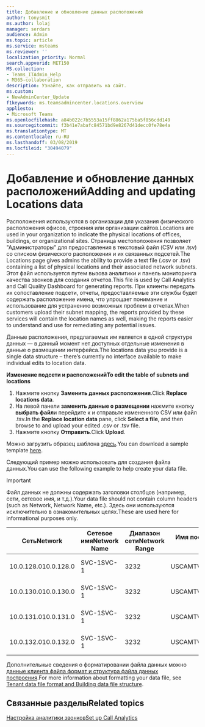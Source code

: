 ```yaml
---
title: Добавление и обновление данных расположений
author: tonysmit
ms.author: lolaj
manager: serdars
audience: Admin
ms.topic: article
ms.service: msteams
ms.reviewer: ''
localization_priority: Normal
search.appverid: MET150
MS.collection:
- Teams_ITAdmin_Help
- M365-collaboration
description: Узнайте, как отправить на сайт.
ms.custom:
- NewAdminCenter_Update
f1keywords: ms.teamsadmincenter.locations.overview
appliesto:
- Microsoft Teams
ms.openlocfilehash: a84b022c7b5553a15ff8862a175ba5f856cdd149
ms.sourcegitcommit: f3b41e7abafc84571bd9e8267d41decc0fe78e4a
ms.translationtype: MT
ms.contentlocale: ru-RU
ms.lasthandoff: 03/08/2019
ms.locfileid: "30494079"
---
```

<a name="adding-and-updating-locations-data"></a><span data-ttu-id="a5626-103">Добавление и обновление данных расположений</span><span class="sxs-lookup"><span data-stu-id="a5626-103">Adding and updating Locations data</span></span>
============================

<span data-ttu-id="a5626-104">Расположения используются в организации для указания физического расположения офисов, строения или организации сайтов.</span><span class="sxs-lookup"><span data-stu-id="a5626-104">Locations are used in your organization to indicate the physical locations of offices, buildings, or organizational sites.</span></span> <span data-ttu-id="a5626-105">Страница местоположения позволяет "Администраторы" для предоставления в текстовый файл (CSV или .tsv) со списком физического расположения и их связанных подсетей.</span><span class="sxs-lookup"><span data-stu-id="a5626-105">The Locations page gives admins the ability to provide a text file (.csv or .tsv) containing a list of physical locations and their associated network subnets.</span></span> <span data-ttu-id="a5626-106">Этот файл используется путем вызова аналитики и панель мониторинга качества звонков для создания отчетов.</span><span class="sxs-lookup"><span data-stu-id="a5626-106">This file is used by Call Analytics and Call Quality Dashboard for generating reports.</span></span> <span data-ttu-id="a5626-107">При клиенты передать их сопоставление подсети, отчеты, предоставляемые эти службы будет содержать расположение имена, что упрощает понимание и использование для устранению возможных проблем в отчетах.</span><span class="sxs-lookup"><span data-stu-id="a5626-107">When customers upload their subnet mapping, the reports provided by these services will contain the location names as well, making the reports easier to understand and use for remediating any potential issues.</span></span>

<span data-ttu-id="a5626-108">Данные расположения, предлагаемых им является в одной структуре данных — в данный момент нет доступных отдельные изменения в данные о размещении интерфейса.</span><span class="sxs-lookup"><span data-stu-id="a5626-108">The locations data you provide is a single data structure – there’s currently no interface available to make individual edits to location data.</span></span> 

<span data-ttu-id="a5626-109">**Изменение подсети и расположений**</span><span class="sxs-lookup"><span data-stu-id="a5626-109">**To edit the table of subnets and locations**</span></span>

1. <span data-ttu-id="a5626-110">Нажмите кнопку **Заменить данных расположения**.</span><span class="sxs-lookup"><span data-stu-id="a5626-110">Click **Replace locations data**.</span></span>
2. <span data-ttu-id="a5626-111">На левой панели **заменить данные о размещении** нажмите кнопку **выбрать файл**и перейдите к и отправьте измененного CSV или файл .tsv.</span><span class="sxs-lookup"><span data-stu-id="a5626-111">In the **Replace location data** pane, click **Select a file**, and then browse to and upload your edited .csv or .tsv file.</span></span> 
3. <span data-ttu-id="a5626-112">Нажмите кнопку **Отправить**.</span><span class="sxs-lookup"><span data-stu-id="a5626-112">Click **Upload**.</span></span> 


<span data-ttu-id="a5626-113">Можно загрузить образец шаблона [здесь](https://github.com/MicrosoftDocs/OfficeDocs-SkypeForBusiness/blob/live/Teams/downloads/locations-template.zip?raw=true).</span><span class="sxs-lookup"><span data-stu-id="a5626-113">You can download a sample template [here](https://github.com/MicrosoftDocs/OfficeDocs-SkypeForBusiness/blob/live/Teams/downloads/locations-template.zip?raw=true).</span></span>

<span data-ttu-id="a5626-114">Следующий пример можно использовать для создания файла данных.</span><span class="sxs-lookup"><span data-stu-id="a5626-114">You can use the following example to help create your data file.</span></span> 

> [!IMPORTANT]
> <span data-ttu-id="a5626-115">Файл данных не должны содержать заголовки столбцов (например, сети, сетевое имя, и т.д.).</span><span class="sxs-lookup"><span data-stu-id="a5626-115">Your data file should not contain column headers (such as Network, Network Name, etc.).</span></span> <span data-ttu-id="a5626-116">Здесь они используются исключительно в ознакомительных целях.</span><span class="sxs-lookup"><span data-stu-id="a5626-116">These are used here for informational purposes only.</span></span> </br>

|<span data-ttu-id="a5626-117">Сеть</span><span class="sxs-lookup"><span data-stu-id="a5626-117">Network</span></span>|<span data-ttu-id="a5626-118">Сетевое имя</span><span class="sxs-lookup"><span data-stu-id="a5626-118">Network Name</span></span>|<span data-ttu-id="a5626-119">Диапазон сети</span><span class="sxs-lookup"><span data-stu-id="a5626-119">Network Range</span></span>|<span data-ttu-id="a5626-120">Имя построения</span><span class="sxs-lookup"><span data-stu-id="a5626-120">Building Name</span></span>|<span data-ttu-id="a5626-121">Тип владельца</span><span class="sxs-lookup"><span data-stu-id="a5626-121">Ownership Type</span></span>|<span data-ttu-id="a5626-122">Тип построения</span><span class="sxs-lookup"><span data-stu-id="a5626-122">Building Type</span></span>|<span data-ttu-id="a5626-123">Тип Office стандартный</span><span class="sxs-lookup"><span data-stu-id="a5626-123">Building Office Type</span></span>|<span data-ttu-id="a5626-124">City</span><span class="sxs-lookup"><span data-stu-id="a5626-124">City</span></span>|<span data-ttu-id="a5626-125">Почтовый индекс</span><span class="sxs-lookup"><span data-stu-id="a5626-125">Zip Code</span></span>|<span data-ttu-id="a5626-126">Страна</span><span class="sxs-lookup"><span data-stu-id="a5626-126">Country</span></span>|<span data-ttu-id="a5626-127">State</span><span class="sxs-lookup"><span data-stu-id="a5626-127">State</span></span>|<span data-ttu-id="a5626-128">Region</span><span class="sxs-lookup"><span data-stu-id="a5626-128">Region</span></span>|<span data-ttu-id="a5626-129">Внутренний корпоративный</span><span class="sxs-lookup"><span data-stu-id="a5626-129">Inside Corp</span></span>|<span data-ttu-id="a5626-130">Express маршрут</span><span class="sxs-lookup"><span data-stu-id="a5626-130">Express Route</span></span>|
|-|-|-|-|-|-|-|-|-|-|-|-|-|-|
|<span data-ttu-id="a5626-131">10.0.128.0</span><span class="sxs-lookup"><span data-stu-id="a5626-131">10.0.128.0</span></span> |<span data-ttu-id="a5626-132">SVC-1</span><span class="sxs-lookup"><span data-stu-id="a5626-132">SVC-1</span></span>|<span data-ttu-id="a5626-133">32</span><span class="sxs-lookup"><span data-stu-id="a5626-133">32</span></span>|<span data-ttu-id="a5626-134">USCAMTV001</span><span class="sxs-lookup"><span data-stu-id="a5626-134">USCAMTV001</span></span>|<span data-ttu-id="a5626-135">Contoso аренду RE&F</span><span class="sxs-lookup"><span data-stu-id="a5626-135">Contoso Leased RE&F</span></span>|<span data-ttu-id="a5626-136">Office</span><span class="sxs-lookup"><span data-stu-id="a5626-136">Office</span></span>|<span data-ttu-id="a5626-137">RE&F</span><span class="sxs-lookup"><span data-stu-id="a5626-137">RE&F</span></span>|<span data-ttu-id="a5626-138">Просмотр Горное</span><span class="sxs-lookup"><span data-stu-id="a5626-138">Mountain View</span></span>|<span data-ttu-id="a5626-139">94043</span><span class="sxs-lookup"><span data-stu-id="a5626-139">94043</span></span>|<span data-ttu-id="a5626-140">"МНЕ НРАВИТСЯ"</span><span class="sxs-lookup"><span data-stu-id="a5626-140">US</span></span>|<span data-ttu-id="a5626-141">CA</span><span class="sxs-lookup"><span data-stu-id="a5626-141">CA</span></span>|<span data-ttu-id="a5626-142">"МНЕ НРАВИТСЯ"</span><span class="sxs-lookup"><span data-stu-id="a5626-142">US</span></span>|<span data-ttu-id="a5626-143">1</span><span class="sxs-lookup"><span data-stu-id="a5626-143">1</span></span>|<span data-ttu-id="a5626-144">1</span><span class="sxs-lookup"><span data-stu-id="a5626-144">1</span></span>|
|<span data-ttu-id="a5626-145">10.0.130.0</span><span class="sxs-lookup"><span data-stu-id="a5626-145">10.0.130.0</span></span> |<span data-ttu-id="a5626-146">SVC-1</span><span class="sxs-lookup"><span data-stu-id="a5626-146">SVC-1</span></span>|<span data-ttu-id="a5626-147">32</span><span class="sxs-lookup"><span data-stu-id="a5626-147">32</span></span>|<span data-ttu-id="a5626-148">USCAMTV001</span><span class="sxs-lookup"><span data-stu-id="a5626-148">USCAMTV001</span></span>|<span data-ttu-id="a5626-149">Contoso аренду RE&F</span><span class="sxs-lookup"><span data-stu-id="a5626-149">Contoso Leased RE&F</span></span>|<span data-ttu-id="a5626-150">Office</span><span class="sxs-lookup"><span data-stu-id="a5626-150">Office</span></span>|<span data-ttu-id="a5626-151">RE&F</span><span class="sxs-lookup"><span data-stu-id="a5626-151">RE&F</span></span>|<span data-ttu-id="a5626-152">Просмотр Горное</span><span class="sxs-lookup"><span data-stu-id="a5626-152">Mountain View</span></span>|<span data-ttu-id="a5626-153">94043</span><span class="sxs-lookup"><span data-stu-id="a5626-153">94043</span></span>|<span data-ttu-id="a5626-154">"МНЕ НРАВИТСЯ"</span><span class="sxs-lookup"><span data-stu-id="a5626-154">US</span></span>|<span data-ttu-id="a5626-155">CA</span><span class="sxs-lookup"><span data-stu-id="a5626-155">CA</span></span>|<span data-ttu-id="a5626-156">"МНЕ НРАВИТСЯ"</span><span class="sxs-lookup"><span data-stu-id="a5626-156">US</span></span>|<span data-ttu-id="a5626-157">1</span><span class="sxs-lookup"><span data-stu-id="a5626-157">1</span></span>|<span data-ttu-id="a5626-158">1</span><span class="sxs-lookup"><span data-stu-id="a5626-158">1</span></span>|
|<span data-ttu-id="a5626-159">10.0.131.0</span><span class="sxs-lookup"><span data-stu-id="a5626-159">10.0.131.0</span></span> |<span data-ttu-id="a5626-160">SVC-1</span><span class="sxs-lookup"><span data-stu-id="a5626-160">SVC-1</span></span>|<span data-ttu-id="a5626-161">32</span><span class="sxs-lookup"><span data-stu-id="a5626-161">32</span></span>|<span data-ttu-id="a5626-162">USCAMTV001</span><span class="sxs-lookup"><span data-stu-id="a5626-162">USCAMTV001</span></span>|<span data-ttu-id="a5626-163">Contoso аренду RE&F</span><span class="sxs-lookup"><span data-stu-id="a5626-163">Contoso Leased RE&F</span></span>|<span data-ttu-id="a5626-164">Office</span><span class="sxs-lookup"><span data-stu-id="a5626-164">Office</span></span>|<span data-ttu-id="a5626-165">RE&F</span><span class="sxs-lookup"><span data-stu-id="a5626-165">RE&F</span></span>|<span data-ttu-id="a5626-166">Просмотр Горное</span><span class="sxs-lookup"><span data-stu-id="a5626-166">Mountain View</span></span>|<span data-ttu-id="a5626-167">94043</span><span class="sxs-lookup"><span data-stu-id="a5626-167">94043</span></span>|<span data-ttu-id="a5626-168">"МНЕ НРАВИТСЯ"</span><span class="sxs-lookup"><span data-stu-id="a5626-168">US</span></span>|<span data-ttu-id="a5626-169">CA</span><span class="sxs-lookup"><span data-stu-id="a5626-169">CA</span></span>|<span data-ttu-id="a5626-170">"МНЕ НРАВИТСЯ"</span><span class="sxs-lookup"><span data-stu-id="a5626-170">US</span></span>|<span data-ttu-id="a5626-171">1</span><span class="sxs-lookup"><span data-stu-id="a5626-171">1</span></span>|<span data-ttu-id="a5626-172">1</span><span class="sxs-lookup"><span data-stu-id="a5626-172">1</span></span>|
|<span data-ttu-id="a5626-173">10.0.132.0</span><span class="sxs-lookup"><span data-stu-id="a5626-173">10.0.132.0</span></span> |<span data-ttu-id="a5626-174">SVC-1</span><span class="sxs-lookup"><span data-stu-id="a5626-174">SVC-1</span></span>|<span data-ttu-id="a5626-175">32</span><span class="sxs-lookup"><span data-stu-id="a5626-175">32</span></span>|<span data-ttu-id="a5626-176">USCAMTV001</span><span class="sxs-lookup"><span data-stu-id="a5626-176">USCAMTV001</span></span>|<span data-ttu-id="a5626-177">Contoso аренду RE&F</span><span class="sxs-lookup"><span data-stu-id="a5626-177">Contoso Leased RE&F</span></span>|<span data-ttu-id="a5626-178">Office</span><span class="sxs-lookup"><span data-stu-id="a5626-178">Office</span></span>|<span data-ttu-id="a5626-179">RE&F</span><span class="sxs-lookup"><span data-stu-id="a5626-179">RE&F</span></span>|<span data-ttu-id="a5626-180">Просмотр Горное</span><span class="sxs-lookup"><span data-stu-id="a5626-180">Mountain View</span></span>|<span data-ttu-id="a5626-181">94043</span><span class="sxs-lookup"><span data-stu-id="a5626-181">94043</span></span>|<span data-ttu-id="a5626-182">"МНЕ НРАВИТСЯ"</span><span class="sxs-lookup"><span data-stu-id="a5626-182">US</span></span>|<span data-ttu-id="a5626-183">CA</span><span class="sxs-lookup"><span data-stu-id="a5626-183">CA</span></span>|<span data-ttu-id="a5626-184">"МНЕ НРАВИТСЯ"</span><span class="sxs-lookup"><span data-stu-id="a5626-184">US</span></span>|<span data-ttu-id="a5626-185">1</span><span class="sxs-lookup"><span data-stu-id="a5626-185">1</span></span>|<span data-ttu-id="a5626-186">1</span><span class="sxs-lookup"><span data-stu-id="a5626-186">1</span></span>|


<span data-ttu-id="a5626-187">Дополнительные сведения о форматировании файла данных можно [данные клиента файла формат и структура файла данных построения](turning-on-and-using-call-quality-dashboard.md#tenant-data-file-format-and-building-data-file-structure).</span><span class="sxs-lookup"><span data-stu-id="a5626-187">For more information about formatting your data file, see [Tenant data file format and Building data file structure](turning-on-and-using-call-quality-dashboard.md#tenant-data-file-format-and-building-data-file-structure).</span></span>


## <a name="related-topics"></a><span data-ttu-id="a5626-188">Связанные разделы</span><span class="sxs-lookup"><span data-stu-id="a5626-188">Related topics</span></span>

[<span data-ttu-id="a5626-189">Настройка аналитики звонков</span><span class="sxs-lookup"><span data-stu-id="a5626-189">Set up Call Analytics</span></span>](set-up-call-analytics.md)